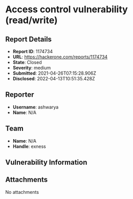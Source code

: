 # Access control vulnerability (read/write)

## Report Details
- **Report ID**: 1174734
- **URL**: https://hackerone.com/reports/1174734
- **State**: Closed
- **Severity**: medium
- **Submitted**: 2021-04-26T07:15:28.906Z
- **Disclosed**: 2022-04-13T10:51:35.428Z

## Reporter
- **Username**: ashwarya
- **Name**: N/A

## Team
- **Name**: N/A
- **Handle**: exness

## Vulnerability Information


## Attachments
No attachments
